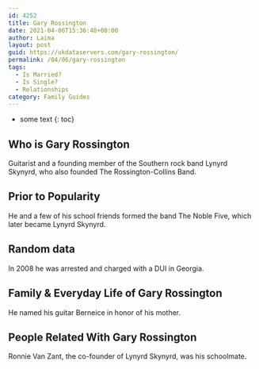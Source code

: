 ```yaml
---
id: 4252
title: Gary Rossington
date: 2021-04-06T15:36:48+00:00
author: Laima
layout: post
guid: https://ukdataservers.com/gary-rossington/
permalink: /04/06/gary-rossington
tags:
  - Is Married?
  - Is Single?
  - Relationships
category: Family Guides
---
```


* some text
{: toc}


## Who is Gary Rossington
                  
                  
                  
Guitarist and a founding member of the Southern rock band Lynyrd Skynyrd, who also founded The Rossington-Collins Band.
                  
              
            
              
            
                
                
                
## Prior to Popularity
                  
                  
                  
He and a few of his school friends formed the band The Noble Five, which later became Lynyrd Skynyrd.
                  
              
            
              
            
                
                
                
## Random data
                  
                  
                  
In 2008 he was arrested and charged with a DUI in Georgia.
                  
              
            
              
            
                
                
                
## Family & Everyday Life of Gary Rossington
                  
                  
                  
He named his guitar Berneice in honor of his mother.
                  
              
            
              
            
                
                
                
## People Related With Gary Rossington
                  
                  
                  
Ronnie Van Zant, the co-founder of Lynyrd Skynyrd, was his schoolmate.
                  
              
            
              
            
                
              
            
              
              
            
            
              
            
          
          
          